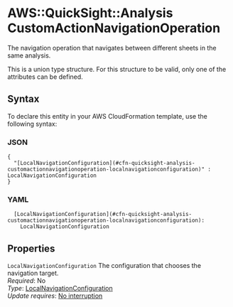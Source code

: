 # AWS::QuickSight::Analysis CustomActionNavigationOperation<a name="aws-properties-quicksight-analysis-customactionnavigationoperation"></a>

The navigation operation that navigates between different sheets in the same analysis\.

This is a union type structure\. For this structure to be valid, only one of the attributes can be defined\.

## Syntax<a name="aws-properties-quicksight-analysis-customactionnavigationoperation-syntax"></a>

To declare this entity in your AWS CloudFormation template, use the following syntax:

### JSON<a name="aws-properties-quicksight-analysis-customactionnavigationoperation-syntax.json"></a>

```
{
  "[LocalNavigationConfiguration](#cfn-quicksight-analysis-customactionnavigationoperation-localnavigationconfiguration)" : LocalNavigationConfiguration
}
```

### YAML<a name="aws-properties-quicksight-analysis-customactionnavigationoperation-syntax.yaml"></a>

```
  [LocalNavigationConfiguration](#cfn-quicksight-analysis-customactionnavigationoperation-localnavigationconfiguration): 
    LocalNavigationConfiguration
```

## Properties<a name="aws-properties-quicksight-analysis-customactionnavigationoperation-properties"></a>

`LocalNavigationConfiguration`  <a name="cfn-quicksight-analysis-customactionnavigationoperation-localnavigationconfiguration"></a>
The configuration that chooses the navigation target\.  
*Required*: No  
*Type*: [LocalNavigationConfiguration](aws-properties-quicksight-analysis-localnavigationconfiguration.md)  
*Update requires*: [No interruption](https://docs.aws.amazon.com/AWSCloudFormation/latest/UserGuide/using-cfn-updating-stacks-update-behaviors.html#update-no-interrupt)